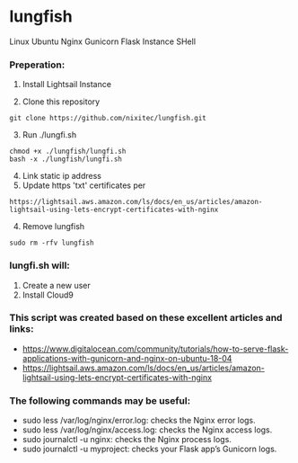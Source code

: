 # lungfish
Linux Ubuntu Nginx Gunicorn Flask Instance SHell

### Preperation:
1. Install Lightsail Instance

2. Clone this repository
```
git clone https://github.com/nixitec/lungfish.git
```
3. Run ./lungfi.sh
```
chmod +x ./lungfish/lungfi.sh
bash -x ./lungfish/lungfi.sh
```
4. Link static ip address
5. Update https 'txt' certificates per
```
https://lightsail.aws.amazon.com/ls/docs/en_us/articles/amazon-lightsail-using-lets-encrypt-certificates-with-nginx
```
4. Remove lungfish
```
sudo rm -rfv lungfish
```



### lungfi.sh will:
1. Create a new user
1. Install Cloud9

### This script was created based on these excellent articles and links:
- https://www.digitalocean.com/community/tutorials/how-to-serve-flask-applications-with-gunicorn-and-nginx-on-ubuntu-18-04
- https://lightsail.aws.amazon.com/ls/docs/en_us/articles/amazon-lightsail-using-lets-encrypt-certificates-with-nginx

### The following commands may be useful:
- sudo less /var/log/nginx/error.log: checks the Nginx error logs.
- sudo less /var/log/nginx/access.log: checks the Nginx access logs.
- sudo journalctl -u nginx: checks the Nginx process logs.
- sudo journalctl -u myproject: checks your Flask app’s Gunicorn logs.
